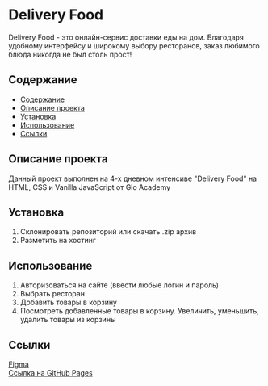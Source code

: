 # Delivery Food
Delivery Food - это онлайн-сервис доставки еды на дом. Благодаря удобному интерфейсу и широкому выбору ресторанов, заказ любимого блюда никогда не был столь прост!

## Содержание
- [Содержание](#содержание)
- [Описание проекта](#описание-проекта)
- [Установка](#установка)
- [Использование](#использование)
- [Ссылки](#ссылки)

## Описание проекта
Данный проект выполнен на 4-х дневном интенсиве "Delivery Food" на HTML, CSS и Vanilla JavaScript от Glo Academy

## Установка
1. Склонировать репозиторий или скачать .zip архив
2. Разметить на хостинг

## Использование
1. Авторизоваться на сайте (ввести любые логин и пароль)
2. Выбрать ресторан
3. Добавить товары в корзину
4. Посмотреть добавленные товары в корзину. Увеличить, уменьшить, удалить товары из корзины

## Ссылки
[Figma](https://www.figma.com/file/jvdXKoLWJcJOX3nwiSyfCo/Delivery-Food-(Copy)?type=design&node-id=230-22216&mode=design) \
[Ссылка на GitHub Pages](https://antonsushilov.github.io/DiliveryFood_JS/)


